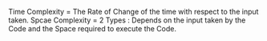 Time Complexity = The Rate of Change of the time with respect to the input taken.
Spcae Complexity = 2 Types : Depends on the input taken by the Code and the Space required to execute the Code.
